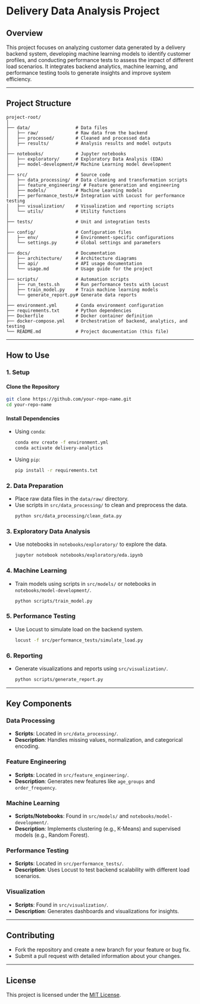 # Delivery Data Analysis Project

## Overview
This project focuses on analyzing customer data generated by a delivery backend system, developing machine learning models to identify customer profiles, and conducting performance tests to assess the impact of different load scenarios. It integrates backend analytics, machine learning, and performance testing tools to generate insights and improve system efficiency.

---

## Project Structure

```plaintext
project-root/
│
├── data/                 # Data files
│   ├── raw/              # Raw data from the backend
│   ├── processed/        # Cleaned and processed data
│   ├── results/          # Analysis results and model outputs
│
├── notebooks/            # Jupyter notebooks
│   ├── exploratory/      # Exploratory Data Analysis (EDA)
│   ├── model-development/# Machine Learning model development
│
├── src/                  # Source code
│   ├── data_processing/  # Data cleaning and transformation scripts
│   ├── feature_engineering/ # Feature generation and engineering
│   ├── models/           # Machine Learning models
│   ├── performance_tests/# Integration with Locust for performance testing
│   ├── visualization/    # Visualization and reporting scripts
│   └── utils/            # Utility functions
│
├── tests/                # Unit and integration tests
│
├── config/               # Configuration files
│   ├── env/              # Environment-specific configurations
│   └── settings.py       # Global settings and parameters
│
├── docs/                 # Documentation
│   ├── architecture/     # Architecture diagrams
│   ├── api/              # API usage documentation
│   └── usage.md          # Usage guide for the project
│
├── scripts/              # Automation scripts
│   ├── run_tests.sh      # Run performance tests with Locust
│   ├── train_model.py    # Train machine learning models
│   └── generate_report.py# Generate data reports
│
├── environment.yml       # Conda environment configuration
├── requirements.txt      # Python dependencies
├── Dockerfile            # Docker container definition
├── docker-compose.yml    # Orchestration of backend, analytics, and testing
└── README.md             # Project documentation (this file)
```

---

## How to Use

### 1. Setup

#### Clone the Repository
```bash
git clone https://github.com/your-repo-name.git
cd your-repo-name
```

#### Install Dependencies
- Using `conda`:
  ```bash
  conda env create -f environment.yml
  conda activate delivery-analytics
  ```
- Using `pip`:
  ```bash
  pip install -r requirements.txt
  ```

### 2. Data Preparation
- Place raw data files in the `data/raw/` directory.
- Use scripts in `src/data_processing/` to clean and preprocess the data.
  ```bash
  python src/data_processing/clean_data.py
  ```

### 3. Exploratory Data Analysis
- Use notebooks in `notebooks/exploratory/` to explore the data.
  ```bash
  jupyter notebook notebooks/exploratory/eda.ipynb
  ```

### 4. Machine Learning
- Train models using scripts in `src/models/` or notebooks in `notebooks/model-development/`.
  ```bash
  python scripts/train_model.py
  ```

### 5. Performance Testing
- Use Locust to simulate load on the backend system.
  ```bash
  locust -f src/performance_tests/simulate_load.py
  ```

### 6. Reporting
- Generate visualizations and reports using `src/visualization/`.
  ```bash
  python scripts/generate_report.py
  ```

---

## Key Components

### Data Processing
- **Scripts**: Located in `src/data_processing/`.
- **Description**: Handles missing values, normalization, and categorical encoding.

### Feature Engineering
- **Scripts**: Located in `src/feature_engineering/`.
- **Description**: Generates new features like `age_groups` and `order_frequency`.

### Machine Learning
- **Scripts/Notebooks**: Found in `src/models/` and `notebooks/model-development/`.
- **Description**: Implements clustering (e.g., K-Means) and supervised models (e.g., Random Forest).

### Performance Testing
- **Scripts**: Located in `src/performance_tests/`.
- **Description**: Uses Locust to test backend scalability with different load scenarios.

### Visualization
- **Scripts**: Found in `src/visualization/`.
- **Description**: Generates dashboards and visualizations for insights.

---

## Contributing
- Fork the repository and create a new branch for your feature or bug fix.
- Submit a pull request with detailed information about your changes.

---

## License
This project is licensed under the [MIT License](LICENSE).

